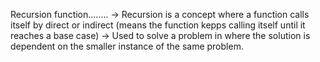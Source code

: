 Recursion function........
-> Recursion is a concept where a function calls itself by direct or indirect (means the function kepps calling itself until it reaches a base case)
-> Used to solve a problem in where the solution is dependent on the smaller instance of the same problem.
